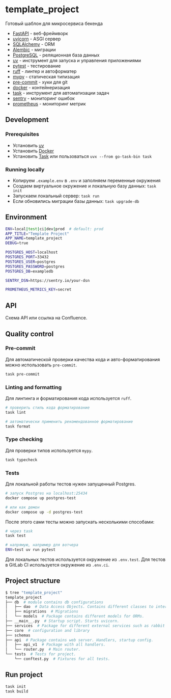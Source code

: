 # template_project

Готовый шаблон для микросервиса бекенда

- [FastAPI](https://fastapi.tiangolo.com/) - веб-фреймворк
- [uvicorn](https://www.uvicorn.org/) - ASGI сервер
- [SQLAlchemy](https://www.sqlalchemy.org/) - ORM
- [Alembic](https://alembic.sqlalchemy.org/en/latest/) - миграции
- [PostgreSQL](https://www.postgresql.org/) - реляционная база данных
- [uv](https://docs.astral.sh/uv/) - инструмент для запуска и управления приложениями
- [pytest](https://docs.pytest.org/en/7.4.x/) - тестирование
- [ruff](https://beta.ruff.rs/docs/) - линтер и автоформатер
- [mypy](https://mypy-lang.org/) - статическая типизация
- [pre-commit](https://pre-commit.com/) - хуки для git
- [docker](https://www.docker.com/) - контейнеризация
- [task](https://taskfile.dev/) - инструмент для автоматизации задач
- [sentry](https://sentry.io/) - мониторинг ошибок
- [prometheus](https://prometheus.io/) - мониторинг метрик

## Development

### Prerequisites

- Установить [uv](https://docs.astral.sh/uv/getting-started/installation/)
- Установить [Docker](https://docs.docker.com/get-docker/)
- Установить [Task](https://taskfile.dev/installation/) или пользоваться `uvx --from go-task-bin task`


### Running locally

- Копируем `.example.env` в `.env` и заполняем переменные окружения
- Создаем виртуальное окружение и локальную базу данных: `task init`
- Запускаем локальный сервер: `task run`
- Если обновились миграции базы данных: `task upgrade-db`

## Environment

```bash
ENV=local|test|ci|dev|prod  # default: prod
APP_TITLE="Template Project"
APP_NAME=template_project
DEBUG=true

POSTGRES_HOST=localhost
POSTGRES_PORT=33432
POSTGRES_USER=postgres
POSTGRES_PASSWORD=postgres
POSTGRES_DB=exampledb

SENTRY_DSN=https://sentry.io/your-dsn

PROMETHEUS_METRICS_KEY=secret
```

## API

Схема API или ссылка на Confluence.

## Quality control

### Pre-commit

Для автоматической проверки качества кода и авто-форматирования можно использовать `pre-commit`.

```bash
task pre-commit
```

### Linting and formatting

Для линтинга и форматирования кода используется `ruff`.

```bash
# проверить стиль кода форматирование
task lint

# автоматически применить рекомендованное форматирование
task format
```

### Type checking

Для проверки типов используется `mypy`.

```bash
task typecheck
```

### Tests

Для локальной работы тестов нужен запущенный Postgres.

```bash
# запуск Postgres на localhost:25434
docker compose up postgres-test

# или как демон
docker compose up -d postgres-test
```

После этого сами тесты можно запускать несколькими способами:

```bash
# через task
task test

# напрямую, например для вотчера
ENV=test uv run pytest
```

Для локальных тестов используется окружение из `.env.test`.
Для тестов в GitLab CI используется окружение из `.env.ci`.


## Project structure

```bash
$ tree "template_project"
template_project
├── db  # module contains db configurations
│   ├── dao  # Data Access Objects. Contains different classes to interact with database.
│   ├── migrations  # Migrations
│   └── models  # Package contains different models for ORMs.
├── __main__.py  # Startup script. Starts uvicorn.
├── services  # Package for different external services such as rabbit or redis etc.
├── core  # configuration and library
├── schemas
├── api  # Package contains web server. Handlers, startup config.
│   ├── api_v1  # Package with all handlers.
│   └── router.py  # Main router.
└── tests  # Tests for project.
    └── conftest.py  # Fixtures for all tests.
```

## Run project
```bash
task init
task build
```
